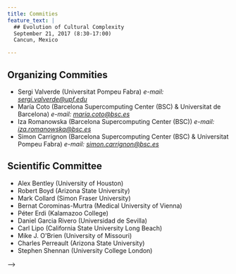 ```yaml
---
title: Commities
feature_text: |
  ## Evolution of Cultural Complexity
  September 21, 2017 (8:30-17:00)
  Cancun, Mexico 

---
```



## Organizing Commities

-   Sergi Valverde (Universitat Pompeu Fabra) *e-mail:
    sergi.valverde@upf.edu*
-   María Coto (Barcelona Supercomputing Center (BSC) & Universitat
    de Barcelona) *e-mail: maria.coto@bsc.es*
-   Iza Romanowska (Barcelona Supercomputing Center (BSC)) *e-mail:
    iza.romanowska@bsc.es*
-   Simon Carrignon (Barcelona Supercomputing Center (BSC) & Universitat
    Pompeu Fabra) *e-mail: simon.carrignon@bsc.es*


## Scientific Committee

- Alex Bentley (University of Houston)
- Robert Boyd (Arizona State University) 
- Mark Collard (Simon Fraser University)
- Bernat Corominas-Murtra (Medical University of Vienna)
- Péter Erdi (Kalamazoo College) 
- Daniel Garcia Rivero (Universidad de Sevilla)
- Carl Lipo (California State University Long Beach) 
- Mike J. O'Brien (University of Missouri)
- Charles Perreault (Arizona State University)
- Stephen Shennan (University College London)


-->
